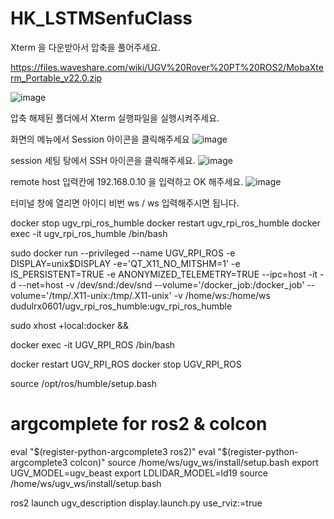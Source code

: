 # HK_LSTMSenfuClass


Xterm 을 다운받아서 압축을 풀어주세요.

https://files.waveshare.com/wiki/UGV%20Rover%20PT%20ROS2/MobaXterm_Portable_v22.0.zip

![image](https://github.com/user-attachments/assets/9fe633b8-1e5f-41be-b5dd-82e5fe536ede)

압축 해제된 폴더에서 Xterm 실행파일을 실행시켜주세요.

화면의 메뉴에서 Session 아이콘을 클릭해주세요
![image](https://github.com/user-attachments/assets/747d1d00-6781-4fc6-bf9c-c2d95d722f0c)

session 세팅 탕에서 SSH 아이콘을 클릭해주세요.
![image](https://github.com/user-attachments/assets/a968a228-ac43-4827-94f6-4bbc48d8e495)

remote host 입력칸에 192.168.0.10 을 입력하고 OK 해주세요.
![image](https://github.com/user-attachments/assets/50c0497c-181d-40ae-89c6-a1e071dc1b20)

터미널 창에 열리면 아이디 비번 ws / ws 입력해주시면 됩니다.



docker stop ugv_rpi_ros_humble
docker restart ugv_rpi_ros_humble
docker exec -it ugv_rpi_ros_humble /bin/bash


sudo docker run --privileged --name UGV_RPI_ROS -e DISPLAY=unix$DISPLAY -e='QT_X11_NO_MITSHM=1' -e IS_PERSISTENT=TRUE -e ANONYMIZED_TELEMETRY=TRUE --ipc=host -it -d --net=host -v /dev/snd:/dev/snd --volume='/docker_job:/docker_job' --volume='/tmp/.X11-unix:/tmp/.X11-unix' -v /home/ws:/home/ws dudulrx0601/ugv_rpi_ros_humble:ugv_rpi_ros_humble

sudo xhost +local:docker && 

docker exec -it UGV_RPI_ROS /bin/bash

docker restart UGV_RPI_ROS
docker stop UGV_RPI_ROS


source /opt/ros/humble/setup.bash
# argcomplete for ros2 & colcon
eval "$(register-python-argcomplete3 ros2)"
eval "$(register-python-argcomplete3 colcon)"
source /home/ws/ugv_ws/install/setup.bash
export UGV_MODEL=ugv_beast
export LDLIDAR_MODEL=ld19
source /home/ws/ugv_ws/install/setup.bash


ros2 launch ugv_description display.launch.py use_rviz:=true

